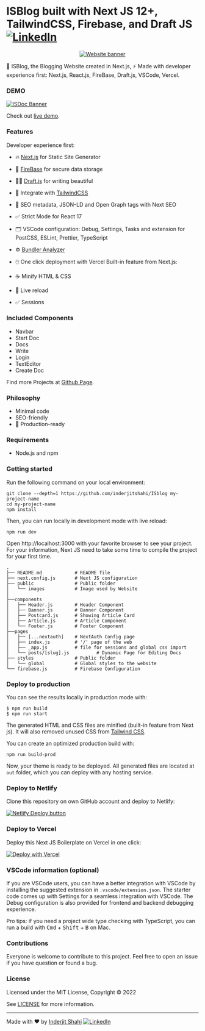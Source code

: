 # ISBlog built with Next JS 12+, TailwindCSS, Firebase, and Draft JS [![LinkedIn](/public/images/linkedin.png)](https://www.linkedin.com/in/inderjit-shahi-b9880a201/)

<p align="center">
  <a href="https://is-blog.vercel.app/"><img src="public/images/ISDocBanner.png" alt="Website banner"></a>
</p>

🚀 ISBlog, the Blogging Website created in Next.js, ⚡️ Made with developer experience first: Next.js, React.js, FireBase, Draft.js, VSCode, Vercel.


### DEMO

[![ISDoc Banner](/public/images//merged.jpg)](https://is-blog.vercel.app/)

Check out [live demo](https://is-blog.vercel.app/).

### Features

Developer experience first:

- 🔥 [Next.js](https://nextjs.org) for Static Site Generator
- 🏪 [FireBase](https://firebase.google.com/) for secure data storage
- 👨‍💻 [Draft.js](https://draftjs.org/) for writing beautiful
- 🎨 Integrate with [TailwindCSS](https://tailwindcss.com/)
- 🤖 SEO metadata, JSON-LD and Open Graph tags with Next SEO
- ✅ Strict Mode for  React 17
- 🗂 VSCode configuration: Debug, Settings, Tasks and extension for PostCSS, ESLint, Prettier, TypeScript
- ⚙️ [Bundler Analyzer](https://www.npmjs.com/package/@next/bundle-analyzer)
- 🖱️ One click deployment with Vercel
Built-in feature from Next.js:

- ☕ Minify HTML & CSS
- 💨 Live reload
- ✅ Sessions

### Included Components

- Navbar
- Start Doc
- Docs
- Write
- Login
- TextEditor
- Create Doc

Find more Projects at [Github Page](https://github.com/inderjitshahi).

### Philosophy

- Minimal code
- SEO-friendly
- 🚀 Production-ready



### Requirements

- Node.js and npm

### Getting started

Run the following command on your local environment:

```
git clone --depth=1 https://github.com/inderjitshahi/ISblog my-project-name
cd my-project-name
npm install
```

Then, you can run locally in development mode with live reload:

```
npm run dev
```

Open http://localhost:3000 with your favorite browser to see your project. For your information, Next JS need to take some time to compile the project for your first time.

```
.
├── README.md            # README file
├── next.config.js       # Next JS configuration
├── public               # Public folder
│   └── images           # Image used by Website
│           
├──components
│   ├── Header.js        # Header Component
│   ├── Banner.js        # Banner Component
│   ├── Postcard.js      # Showing Article Card
│   ├── Article.js       # Article Component
│   └── Footer.js        # Footer Component
├──pages
│   ├── [...nextauth]    # NextAuth Config page
│   ├── index.js         # '/' page of the web
│   ├── _app.js          # file for sessions and global css import
│   └── posts/[slug].js          # Dynamic Page for Editing Docs
├── styles               # Public folder
│   └── global           # Global styles to the website
└── firebase.js          # Firebase Configuration
```

### Deploy to production

You can see the results locally in production mode with:

```
$ npm run build
$ npm run start
```

The generated HTML and CSS files are minified (built-in feature from Next js). It will also removed unused CSS from [Tailwind CSS](https://tailwindcss.com).

You can create an optimized production build with:

```
npm run build-prod
```

Now, your theme is ready to be deployed. All generated files are located at `out` folder, which you can deploy with any hosting service.

### Deploy to Netlify

Clone this repository on own GitHub account and deploy to Netlify:

[![Netlify Deploy button](https://www.netlify.com/img/deploy/button.svg)](https://app.netlify.com/start/deploy?repository=https://github.com/ixartz/Next-JS-Landing-Page-Starter-Template)

### Deploy to Vercel

Deploy this Next JS Boilerplate on Vercel in one click:

[![Deploy with Vercel](https://vercel.com/button)](https://vercel.com/new/git/external?repository-url=https%3A%2F%2Fgithub.com%2Fixartz%2FNext-JS-Landing-Page-Starter-Template)

### VSCode information (optional)

If you are VSCode users, you can have a better integration with VSCode by installing the suggested extension in `.vscode/extension.json`. The starter code comes up with Settings for a seamless integration with VSCode. The Debug configuration is also provided for frontend and backend debugging experience.

Pro tips: if you need a project wide type checking with TypeScript, you can run a build with <kbd>Cmd</kbd> + <kbd>Shift</kbd> + <kbd>B</kbd> on Mac.

### Contributions

Everyone is welcome to contribute to this project. Feel free to open an issue if you have question or found a bug.

### License

Licensed under the MIT License, Copyright © 2022

See [LICENSE](LICENSE) for more information.

---

Made with ♥ by [Inderjit Shahi](https://port-folio-vxwv.vercel.app/) [![LinkedIn](/public/images//linkedin.png)](https://www.linkedin.com/in/inderjit-shahi-b9880a201/)
